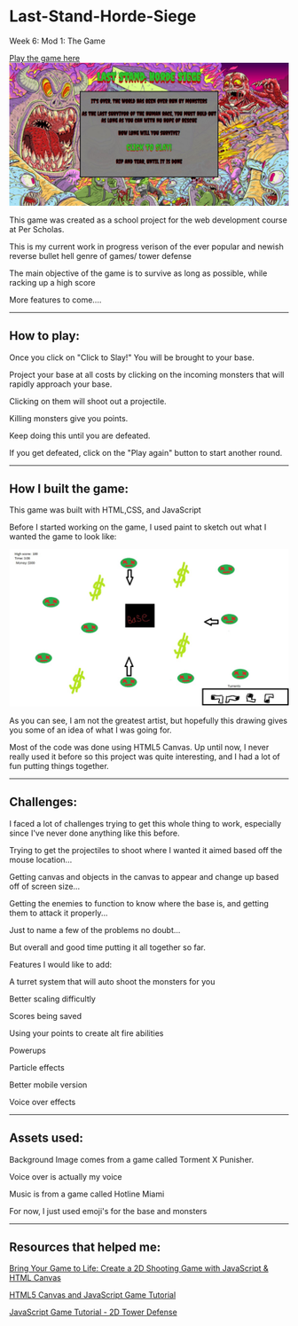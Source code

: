 # Last-Stand-Horde-Siege
<p>Week 6: Mod 1: The Game</p>
<a href="https://arnaldopires.com/Last-Stand-Horde-Siege/">Play the game here</a>
<img src="images/lastStandHordeSeige.JPG"/>
<p>This game was created as a school project for the web development course at Per Scholas.</p>
<p>This is my current work in progress verison of the ever popular and newish reverse bullet hell genre of games/ tower defense</p>
<p>The main objective of the game is to survive as long as possible, while racking up a high score</p>
<p>More features to come....</p>
<hr>
<h2>How to play:</h2>
<p>Once you click on "Click to Slay!" You will be brought to your base.</p>
<p>Project your base at all costs by clicking on the incoming monsters that will rapidly approach your base.</p>
<p>Clicking on them will shoot out a projectile.</p>
<p>Killing monsters give you points.</p>
<p>Keep doing this until you are defeated.</p>
<p>If you get defeated, click on the "Play again" button to start another round.</p>
<hr>
<h2>How I built the game:</h2>
<p>This game was built with HTML,CSS, and JavaScript</p>
<p>Before I started working on the game, I used paint to sketch out what I wanted the game to look like:</p>
<img src="images/lastStandHordeSiegeConceptImage.jpg">
<p>As you can see, I am not the greatest artist, but hopefully this drawing gives you some of an idea of what I was going for.</p>
<p>Most of the code was done using HTML5 Canvas. Up until now, I never really used it before so this project was quite interesting, and I had a lot of fun putting things together.</p>
<hr>
<h2>Challenges:</h2>
<p>I faced a lot of challenges trying to get this whole thing to work, especially since I've never done anything like this before.</p>
<p>Trying to get the projectiles to shoot where I wanted it aimed based off the mouse location...</p>
<p>Getting canvas and objects in the canvas to appear and change up based off of screen size...</p>
<p>Getting the enemies to function to know where the base is, and getting them to attack it properly...</p>
<p>Just to name a few of the problems no doubt...</p>
<p>But overall and good time putting it all together so far.</p>
<h>Features I would like to add:</h>
<p>A turret system that will auto shoot the monsters for you</p>
<p>Better scaling difficultly</p>
<p>Scores being saved</p>
<p>Using your points to create alt fire abilities</p>
<p>Powerups</p>
<p>Particle effects</p>
<p>Better mobile version</p>
<p>Voice over effects</p>
<hr>
<h2>Assets used:</h2>
<p>Background Image comes from a game called Torment X Punisher.</p>
<p>Voice over is actually my voice</p>
<p>Music is from a game called Hotline Miami</p>
<p>For now, I just used emoji's for the base and monsters</p>
<hr>
<h2>Resources that helped me:</h2>
<p><a href="https://www.youtube.com/watch?v=sH5A520rqiQ&ab_channel=6PackProgrammer">Bring Your Game to Life: Create a 2D Shooting Game with JavaScript & HTML Canvas</a></p>
<p><a href="https://www.youtube.com/watch?v=eI9idPTT0c4&ab_channel=ChrisCourses">HTML5 Canvas and JavaScript Game Tutorial</a></p>
<p><a href="https://www.youtube.com/watch?v=QxYg8-mhhhs&ab_channel=Frankslaboratory">JavaScript Game Tutorial - 2D Tower Defense</a></p>
